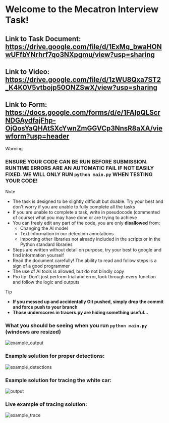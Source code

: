 # Welcome to the Mecatron Interview Task!
## Link to Task Document: https://drive.google.com/file/d/1ExMq_bwaHONwUFfbYNrhrf7qo3NXpgmu/view?usp=sharing
## Link to Video: https://drive.google.com/file/d/1zWU8Qxa7ST2_K4K0V5vtbojp50ONZSwX/view?usp=sharing
## Link to Form: https://docs.google.com/forms/d/e/1FAIpQLScrNDGAydfajFhp-OjQosYaQHAtSXcYwnZmGGVCp3NnsR8aXA/viewform?usp=header

> [!WARNING]
> ### ENSURE YOUR CODE CAN BE RUN BEFORE SUBMISSION. RUNTIME ERRORS ARE AN AUTOMATIC FAIL IF NOT EASILY FIXED. WE WILL ONLY RUN `python main.py` WHEN TESTING YOUR CODE!

> [!NOTE]
> - The task is designed to be slightly difficult but doable. Try your best and don't worry if you are unable to fully complete all the tasks
> - If you are unable to complete a task, write in pseudocode (commented of course) what you may have done or are trying to achieve
> - You can freely edit any part of the code, you are only **disallowed** from:
>   - Changing the AI model
>   - Text information in our detection annotations
>   - Importing other libraries not already included in the scripts or in the Python standard libraries
> - Steps are written without detail on purpose, try your best to google and find information yourself
> - Read the document carefully! The ability to read and follow steps is a sign of a good programmer
> - The use of AI tools is allowed, but do not blindly copy
> - Pro tip: Don’t just perform trial and error, look through every function and follow the logic and outputs

> [!TIP]
> - **If you messed up and accidentally Git pushed, simply drop the commit and force push to your branch**
> - **Those underscores in tracers.py are hiding something useful...**

### What you should be seeing when you run `python main.py` (windows are resized)
![example_output](https://github.com/user-attachments/assets/875732bd-2e18-4be7-8b63-b024810c8c20)

### Example solution for proper detections:
![example_detections](https://github.com/user-attachments/assets/9f8cb850-3bb3-4b45-96ed-7250d30e3f6f)

### Example solution for tracing the white car:
![output](https://github.com/user-attachments/assets/ee82ab93-afb3-4040-bf2e-027cd45ca637)

### Live example of tracing solution:
![example_trace](https://github.com/user-attachments/assets/56a02a56-b635-4481-8875-35e8ee8689b9)
